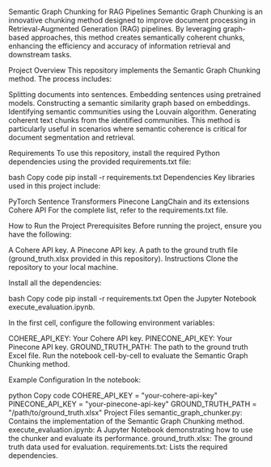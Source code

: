Semantic Graph Chunking for RAG Pipelines
Semantic Graph Chunking is an innovative chunking method designed to improve document processing in Retrieval-Augmented Generation (RAG) pipelines. By leveraging graph-based approaches, this method creates semantically coherent chunks, enhancing the efficiency and accuracy of information retrieval and downstream tasks.

Project Overview
This repository implements the Semantic Graph Chunking method. The process includes:

Splitting documents into sentences.
Embedding sentences using pretrained models.
Constructing a semantic similarity graph based on embeddings.
Identifying semantic communities using the Louvain algorithm.
Generating coherent text chunks from the identified communities.
This method is particularly useful in scenarios where semantic coherence is critical for document segmentation and retrieval.

Requirements
To use this repository, install the required Python dependencies using the provided requirements.txt file:

bash
Copy code
pip install -r requirements.txt
Dependencies
Key libraries used in this project include:

PyTorch
Sentence Transformers
Pinecone
LangChain and its extensions
Cohere API
For the complete list, refer to the requirements.txt file.

How to Run the Project
Prerequisites
Before running the project, ensure you have the following:

A Cohere API key.
A Pinecone API key.
A path to the ground truth file (ground_truth.xlsx provided in this repository).
Instructions
Clone the repository to your local machine.

Install all the dependencies:

bash
Copy code
pip install -r requirements.txt
Open the Jupyter Notebook execute_evaluation.ipynb.

In the first cell, configure the following environment variables:

COHERE_API_KEY: Your Cohere API key.
PINECONE_API_KEY: Your Pinecone API key.
GROUND_TRUTH_PATH: The path to the ground truth Excel file.
Run the notebook cell-by-cell to evaluate the Semantic Graph Chunking method.

Example Configuration
In the notebook:

python
Copy code
COHERE_API_KEY = "your-cohere-api-key"
PINECONE_API_KEY = "your-pinecone-api-key"
GROUND_TRUTH_PATH = "/path/to/ground_truth.xlsx"
Project Files
semantic_graph_chunker.py: Contains the implementation of the Semantic Graph Chunking method.
execute_evaluation.ipynb: A Jupyter Notebook demonstrating how to use the chunker and evaluate its performance.
ground_truth.xlsx: The ground truth data used for evaluation.
requirements.txt: Lists the required dependencies.
